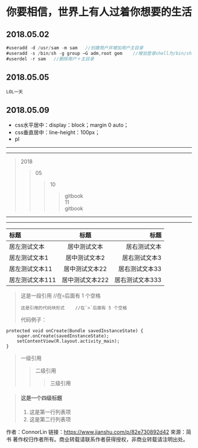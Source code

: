 # 你要相信，世界上有人过着你想要的生活
## 2018.05.02
``` java
#useradd -d /usr/sam -m sam   //创建用户并增加用户主目录
#useradd -s /bin/sh -g group –G adm,root gem    //增加登录shell为/bin/sh、增加主组group副组adm，root
#userdel -r sam   //删除用户＋主目录
```
## 2018.05.05  

    LOL一天

## 2018.05.09  
* css水平居中：display：block；margin 0 auto；  
* css垂直居中：line-height：100px；  
* pl

***  
---  
> 2018
> > 05
> > > 10  
> > > > gitbook  
> > 11  
> > > >gitbook





***  
---  
|标题|标题|标题|
|:---|:---:|---:|
|居左测试文本|居中测试文本|居右测试文本|
|居左测试文本1|居中测试文本2|居右测试文本3|
|居左测试文本11|居中测试文本22|居右测试文本33|
|居左测试文本111|居中测试文本222|居右测试文本333|

> 这是一段引用    //在`>`后面有 1 个空格
> 
>     这是引用的代码块形式    //在`>`后面有 5 个空格
>     
> 代码例子：
>   
    protected void onCreate(Bundle savedInstanceState) {
        super.onCreate(savedInstanceState);
        setContentView(R.layout.activity_main);
    }  

> 一级引用
> > 二级引用
> > > 三级引用

> #### 这是一个四级标题
> 
> 1. 这是第一行列表项
> 2. 这是第二行列表项

作者：ConnorLin
链接：https://www.jianshu.com/p/82e730892d42
來源：简书
著作权归作者所有。商业转载请联系作者获得授权，非商业转载请注明出处。
